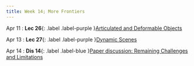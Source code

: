 ```yaml
---
title: Week 14; More Frontiers
---
```


Apr 11
: **Lec 26**{: .label .label-purple }[Articulated and Deformable Objects](#)
  <!-- : [3.1](#), [2.2](#), [2.3](#) -->

Apr 13
: **Lec 27**{: .label .label-purple }[Dynamic Scenes](#)
  <!-- : [Solution](#) -->

Apr 14
: **Dis 14**{: .label .label-blue }[Paper discussion: Remaining Challenges and Limitations](#)
